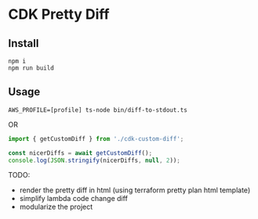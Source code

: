# CDK Pretty Diff

## Install

```
npm i
npm run build
```

## Usage 

```
AWS_PROFILE=[profile] ts-node bin/diff-to-stdout.ts
```

OR

``` typescript
import { getCustomDiff } from './cdk-custom-diff';

const nicerDiffs = await getCustomDiff();
console.log(JSON.stringify(nicerDiffs, null, 2));
```

TODO: 

* render the pretty diff in html (using terraform pretty plan html template)
* simplify lambda code change diff
* modularize the project
